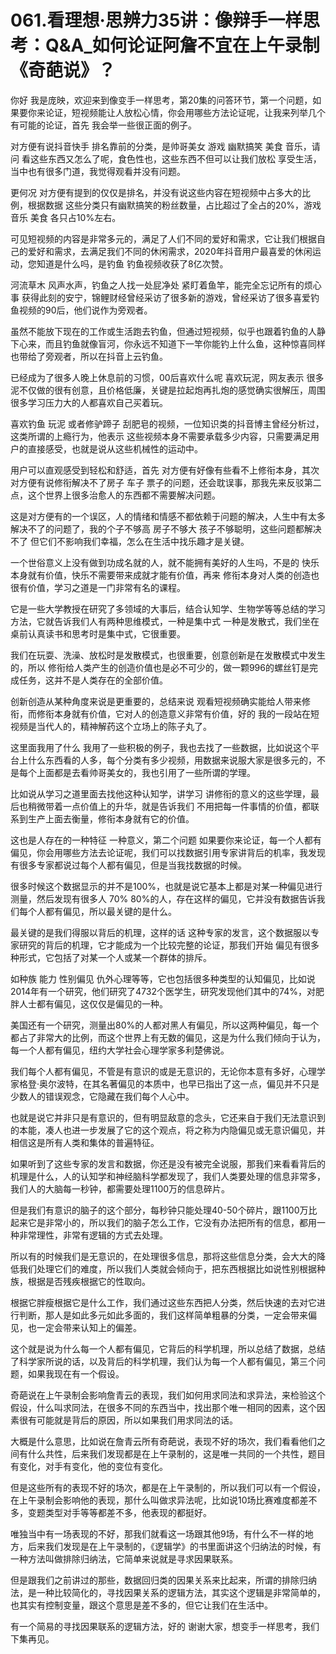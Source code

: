 # 061.看理想·思辨力35讲：像辩手一样思考：Q&A_如何论证阿詹不宜在上午录制《奇葩说》？

你好 我是庞映，欢迎来到像变手一样思考，第20集的问答环节，第一个问题，如果要你来论证，短视频能让人放松心情，你会用哪些方法论证呢，让我来列举几个有可能的论证，首先 我会举一些很正面的例子。

对方便有说抖音快手 排名靠前的分类，是帅哥美女 游戏 幽默搞笑 美食 音乐，请问 看这些东西又怎么了呢，食色性也，这些东西不但可以让我们放松 享受生活，当中也有很多门道，我觉得观看并没有问题。

更何况 对方便有提到的仅仅是排名，并没有说这些内容在短视频中占多大的比例，根据数据 这些分类只有幽默搞笑的粉丝数量，占比超过了全占的20%，游戏 音乐 美食 各只占10%左右。

可见短视频的内容是非常多元的，满足了人们不同的爱好和需求，它让我们根据自己的爱好和需求，去满足我们不同的休闲需求，2020年抖音用户最喜爱的休闲运动，您知道是什么吗，是钓鱼 钓鱼视频收获了8亿次赞。

河流草木 风声水声，钓鱼之人找一处屁净处 紧盯着鱼竿，能完全忘记所有的烦心事 获得此刻的安宁，锦鲤财经曾经采访了很多新的游戏，曾经采访了很多喜爱钓鱼视频的90后，他们说作为旁观者。

虽然不能放下现在的工作或生活跑去钓鱼，但通过短视频，似乎也跟着钓鱼的人静下心来，而且钓鱼就像盲河，你永远不知道下一竿你能钓上什么鱼，这种惊喜同样也带给了旁观者，所以在抖音上云钓鱼。

已经成为了很多人晚上休息前的习惯，00后喜欢什么呢 喜欢玩泥，网友表示 很多泥不仅做的很有创意，且价格低廉，关键是拉起炮再扎炮的感觉确实很解压，周围很多学习压力大的人都喜欢自己买着玩。

喜欢钓鱼 玩泥 或者修驴蹄子 刮肥皂的视频，一位知识类的抖音博主曾经分析过，这类所谓的上瘾行为，他表示 这些视频本身不需要承载多少内容，只需要满足用户的直接感受，也就是说从这些机械性的运动中。

用户可以直观感受到轻松和舒适，首先 对方便有好像有些看不上修衔本身，其次 对方便有说修衔解决不了房子 车子 票子的问题，还会耽误事，那我先来反驳第二点，这个世界上很多治愈人的东西都不需要解决问题。

这是对方便有的一个误区，人的情绪和情感不都依赖于问题的解决，人生中有太多解决不了的问题了，我的个子不够高 房子不够大 孩子不够聪明，这些问题都解决不了 但它们不影响我们幸福，怎么在生活中找乐趣才是关键。

一个世俗意义上没有做到功成名就的人，就不能拥有美好的人生吗，不是的 快乐本身就有价值，快乐不需要带来成就才能有价值，再来 修衔本身对人类的创造也很有价值，学习之道是一门非常有名的课程。

它是一些大学教授在研究了多领域的大事后，结合认知学、生物学等等总结的学习方法，它就告诉我们人有两种思维模式，一种是集中式 一种是发散式，我们坐在桌前认真读书和思考时是集中式，它很重要。

我们在玩耍、洗澡、放松时是发散模式，也很重要，创意创新是在发散模式中发生的，所以 修衔给人类产生的创造价值也是必不可少的，做一颗996的螺丝钉是完成任务，这并不是人类存在的全部价值。

创新创造从某种角度来说是更重要的，总结来说 观看短视频确实能给人带来修衔，而修衔本身就有价值，它对人的创造意义非常有价值，好的 我的一段站在短视频是当代人的，精神解药这个立场上的陈子丸了。

这里面我用了什么 我用了一些积极的例子，我也去找了一些数据，比如说这个平台上什么东西看的人多，每个分类有多少视频，用数据来说服大家是很多元的，不是每个上面都是去看帅哥美女的，我也引用了一些所谓的学理。

比如说从学习之道里面去找他这种认知学，讲学习 讲修衔的意义的这些学理，最后也稍微带着一点价值上的升华，就是告诉我们 不用把每一件事情的价值，都联系到生产上面去衡量，修衔本身就有它的价值。

这也是人存在的一种特征 一种意义，第二个问题 如果要你来论证，每一个人都有偏见，你会用哪些方法去论证呢，我们可以找数据引用专家讲背后的机率，我发现有很多专家都说过每个人都有偏见，但是当我找数据的时候。

很多时候这个数据显示的并不是100%，也就是说它基本上都是对某一种偏见进行测量，然后发现有很多人 70% 80%的人，存在这样的偏见，它并没有数据告诉我们每个人都有偏见，所以最关键的是什么。

最关键的是我们得服以背后的机理，这样的话 这种专家的发言，这个数据服以专家研究的背后的机理，它才能成为一个比较完整的论证，那我们开始 偏见有很多种形式，它包括了对某一个人或某一个群体的排斥。

如种族 能力 性别偏见 仇外心理等等，它也包括很多种类型的认知偏见，比如说2014年有一个研究，他们研究了4732个医学生，研究发现他们其中的74%，对肥胖人士都有偏见，这仅仅是偏见的一种。

美国还有一个研究，测量出80%的人都对黑人有偏见，所以这两种偏见，每一个都占了非常大的比例，而这个世界上有无数的偏见，这是为什么我们倾向于认为，每一个人都有偏见，纽约大学社会心理学家多利楚佛说。

我们每个人都有偏见，不管是有意识的或是无意识的，无论你本意有多好，心理学家格登·奥尔波特，在其名著偏见的本质中，也早已指出了这一点，偏见并不只是少数人的错误观念，它隐藏在我们每个人心中。

也就是说它并非只是有意识的，但有明显敌意的念头，它还来自于我们无法意识到的本能，凑人也进一步发展了它的这个观点，将之称为内隐偏见或无意识偏见，并相信这是所有人类和集体的普遍特征。

如果听到了这些专家的发言和数据，你还是没有被完全说服，那我们来看看背后的机理是什么，人的认知学和神经脑科学都发现了，我们人类要处理的信息非常多，我们人的大脑每一秒钟，都需要处理1100万的信息碎片。

但是我们有意识的脑子的这个部分，每秒钟只能处理40-50个碎片，跟1100万比起来它是非常小的，所以我们的脑子怎么工作，它没有办法把所有的信息，都用一种非常理性，非常有逻辑的方式去处理。

所以有的时候我们是无意识的，在处理很多信息，那将这些信息分类，会大大的降低我们处理它们的难度，所以我们人类就会倾向于，把东西根据比如说性别根据种族，根据是否残疾根据它的性取向。

根据它胖瘦根据它是什么工作，我们通过这些东西把人分类，然后快速的去对它进行判断，那人是如此多元如此多面的，我们这样简单粗暴的分类，一定会带来偏见，也一定会带来认知上的偏差。

这个就是说为什么每一个人都有偏见，它背后的科学机理，所以总结了数据，总结了科学家所说的话，以及背后的科学机理，我们认为每一个人都有偏见，第三个问题，如果我现在有一个假设。

奇葩说在上午录制会影响詹青云的表现，我们如何用求同法和求异法，来检验这个假设，什么叫求同法，在很多不同的东西当中，找出那个唯一相同的因素，这个因素很有可能就是背后的原因，所以如果我们用求同法的话。

大概是什么意思，比如说在詹青云所有奇葩说，表现不好的场次，我们看看他们之间有什么共性，后来我们发现都是在上午录制的，这是唯一共同的一个共性，题目有变化，对手有变化，他的变位有变化。

但是这些所有的表现不好的场次，都是在上午录制的，所以我们可以有一个假设，在上午录制会影响他的表现，那什么叫做求异法呢，比如说10场比赛难度都差不多，变题类型对手等等都差不多，他表现的都挺好。

唯独当中有一场表现的不好，那我们就看这一场跟其他9场，有什么不一样的地方，后来我们发现是在上午录制的，《逻辑学》的书里面讲这个归纳法的时候，有一种方法叫做排除归纳法，它简单来说就是寻求因果联系。

但是跟我们之前讲过的那些，数据回归类的因果关系来比起来，所谓的排除归纳法，是一种比较简化的，寻找因果关系的逻辑方法，其实这个逻辑是非常简单的，也其实有控制变量，跟这个意思是差不多的，但它让我们在生活中。

有一个简易的寻找因果联系的逻辑方法，好的 谢谢大家，想变手一样思考，我们下集再见。